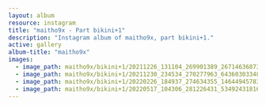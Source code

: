 ```yaml
---
layout: album
resource: instagram
title: "maitho9x - Part bikini+1"
description: "Instagram album of maitho9x, part bikini+1."
active: gallery
album-title: "maitho9x"
images:
  - image_path: maitho9x/bikini+1/20211226_131104_269901389_267146368735941_4657377446117234078_n.jpg
  - image_path: maitho9x/bikini+1/20211230_234534_270277963_643603033483794_272165361734713357_n.jpg
  - image_path: maitho9x/bikini+1/20220226_184937_274634355_146449457830065_648347242182934516_n.jpg
  - image_path: maitho9x/bikini+1/20220517_104306_281226431_534924318165649_3817215954507064398_n.jpg
---
```

